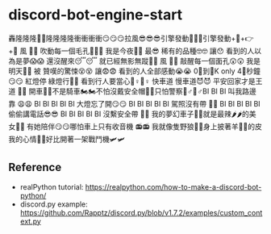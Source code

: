 # discord-bot-engine-start

轟隆隆隆🤣🤣隆隆隆隆衝衝衝衝😏😏😏拉風😎😎😎引擎發動🔑🔑🔑引擎發動+🚗+👉+🚗
風 💨💨 吹動每一個毛孔👩🦲🧔 我是今夜🌙🌙 最😎 稀有的品種🤓🤓 讓😯 看到的人以為是夢😱😱 還沒醒來😴😴 就已經無影無蹤👻👻 風 💨💨 敲醒每一個面孔😲😲 我是明天🤙🤙 被 贊嘆的驚悚😵😵 讓😨😨 看到的人全部感動😭😭 0⃣到💯K only 4⃣秒鐘😏😏
紅燈停 綠燈行🚥🚥 看到行人要當心🚶♀🚶♀ 快車道 慢車道😈😈 平安回家才是王道 💪💪 開車🚗🚗不是騎車🏍🏍不怕沒戴安全帽👲👲只怕警察👮♂👮♂BI BI BI 叫我路邊靠 😩😩 BI BI BI BI BI 大燈忘了開😏😏 BI BI BI BI BI 駕照沒有帶 🤫🤫 BI BI BI BI BI 偷偷講電話😎😎 BI BI BI BI BI 沒繫安全帶 😬😬 我的夢幻車子🚗🚗就是最辣🌶🌶的美女👸👸 有她陪伴😏😏哪怕車上只有收音機 📻📻 我就像隻野狼🐺🐺身上披著羊🐑🐑的皮 我的心情🤪🤪好比開著一架戰鬥機🛩🛩

## Reference
- realPython tutorial: https://realpython.com/how-to-make-a-discord-bot-python/
- discord.py example: https://github.com/Rapptz/discord.py/blob/v1.7.2/examples/custom_context.py